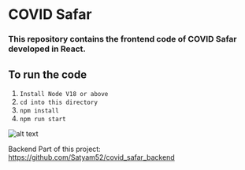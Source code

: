 # COVID Safar

### This repository contains the frontend code of COVID Safar developed in React.

## To run the code
1. `Install Node V18 or above`
2. `cd into this directory`
3. `npm install`
4. `npm run start`


![alt text](https://raw.githubusercontent.com/Satyam52/covid-safar/main/safar.png)


Backend Part of this project: https://github.com/Satyam52/covid_safar_backend
